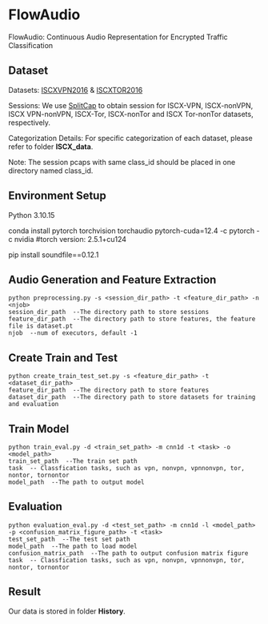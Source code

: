 # FlowAudio
FlowAudio: Continuous Audio Representation for Encrypted Traffic Classification



## Dataset
Datasets: [ISCXVPN2016](https://www.unb.ca/cic/datasets/vpn.html) & [ISCXTOR2016](https://www.unb.ca/cic/datasets/tor.html)

Sessions: We use [SplitCap](https://www.netresec.com/?page=SplitCap) to obtain session for ISCX-VPN, ISCX-nonVPN, ISCX VPN-nonVPN, ISCX-Tor, ISCX-nonTor and ISCX Tor-nonTor datasets, respectively. 

Categorization Details: For specific categorization of each dataset, please refer to folder **ISCX_data**.

Note: The session pcaps with same class_id should be placed in one directory named class_id. 

## Environment Setup
Python 3.10.15

conda install pytorch torchvision torchaudio pytorch-cuda=12.4 -c pytorch -c nvidia  #torch version: 2.5.1+cu124

pip install soundfile==0.12.1

## Audio Generation and Feature Extraction
```
python preprocessing.py -s <session_dir_path> -t <feature_dir_path> -n <njob>
session_dir_path  --The directory path to store sessions
feature_dir_path  --The directory path to store features, the feature file is dataset.pt
njob  --num of executors, default -1

```


## Create Train and Test
```
python create_train_test_set.py -s <feature_dir_path> -t <dataset_dir_path>
feature_dir_path  --The directory path to store features
dataset_dir_path  --The directory path to store datasets for training and evaluation
```


## Train Model
```
python train_eval.py -d <train_set_path> -m cnn1d -t <task> -o <model_path>
train_set_path  --The train set path
task  -- Classfication tasks, such as vpn, nonvpn, vpnnonvpn, tor, nontor, tornontor
model_path  --The path to output model
```

## Evaluation

```
python evaluation_eval.py -d <test_set_path> -m cnn1d -l <model_path> -p <confusion_matrix_figure_path> -t <task>
test_set_path  --The test set path
model_path  --The path to load model
confusion_matrix_path  --The path to output confusion matrix figure
task  -- Classfication tasks, such as vpn, nonvpn, vpnnonvpn, tor, nontor, tornontor
```

## Result
Our data is stored in folder **History**.

